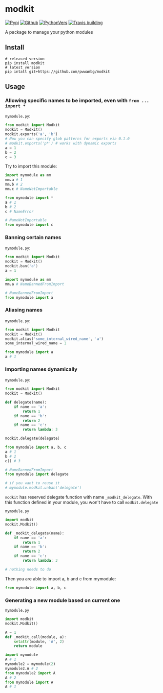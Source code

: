 # modkit

[![Pypi](https://img.shields.io/pypi/v/modkit?style=flat-square)](https://pypi.org/project/modkit/)
[![Github](https://img.shields.io/github/tag/pwwang/modkit?style=flat-square)](https://github.com/pwwang/modkit)
[![PythonVers](https://img.shields.io/pypi/pyversions/modkit?style=flat-square)](https://pypi.org/project/modkit/)
[![Travis building](https://img.shields.io/travis/pwwang/modkit?style=flat-square)](https://travis-ci.org/pwwang/modkit)

A package to manage your python modules

## Install
```shell
# released version
pip install modkit
# latest version
pip intall git+https://github.com/pwwanbg/modkit
```

## Usage

### Allowing specific names to be imported, even with `from ... import *`
`mymodule.py`:
```python
from modkit import Modkit
modkit = Modkit()
modkit.exports('a', 'b')
# Now you can specify glob patterns for exports via 0.1.0
# modkit.exports('p*') # works with dynamic exports
a = 1
b = 2
c = 3
```

Try to import this module:
```python
import mymodule as mm
mm.a # 1
mm.b # 2
mm.c # NameNotImportable
```

```python
from mymodule import *
a # 1
b # 2
c # NameError

# NameNotImportable
from mymodule import c
```

### Banning certain names
`mymodule.py`:
```python
from modkit import Modkit
modkit = Modkit()
modkit.ban('a')
a = 1
```

```python
import mymodule as mm
mm.a # NameBannedFromImport

# NameBannedFromImport
from mymodule import a
```

### Aliasing names
`mymodule.py`:
```python
from modkit import Modkit
modkit = Modkit()
modkit.alias('some_internal_wired_name', 'a')
some_internal_wired_name = 1
```

```python
from mymodule import a
a # 1
```

### Importing names dynamically
`mymodule.py`:
```python
from modkit import Modkit
modkit = Modkit()

def delegate(name):
	if name == 'a':
		return 1
	if name == 'b':
		return 2
	if name == 'c':
		return lambda: 3

modkit.delegate(delegate)
```

```python
from mymodule import a, b, c
a # 1
b # 2
c() # 3

# NameBannedFromImport
from mymodule import delegate

# if you want to reuse it
# mymodule.modkit.unban('delegate')
```

`modkit` has reserved delegate function with name `_modkit_delegate`. With this function defined in your module, you won't have to call `modkit.delegate`

`mymodule.py`
```python
import modkit
modkit.Modkit()

def _modkit_delegate(name):
	if name == 'a':
		return 1
	if name == 'b':
		return 2
	if name == 'c':
		return lambda: 3

# nothing needs to do
```

Then you are able to import a, b and c from mymodule:
```python
from mymodule import a, b, c
```

### Generating a new module based on current one
`mymodule.py`
```python
import modkit
modkit.Modkit()

A = 1
def _modkit_call(module, a):
	setattr(module, 'A', 2)
	return module
```

```python
import mymodule
A # 1
mymodule2 = mymodule(2)
mymodule2.A # 2
from mymodule2 import A
A # 2
from mymodule import A
A # 1
```
